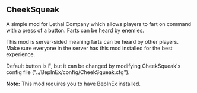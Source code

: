<h2>CheekSqueak</h2>

A simple mod for Lethal Company which allows players to fart on command with a press of a button. Farts can be heard by enemies.

This mod is server-sided meaning farts can be heard by other players.
Make sure everyone in the server has this mod installed for the best experience.

Default button is F, but it can be changed by modifying CheekSqueak's config file ("../BepInEx/config/CheekSqueak.cfg").

**Note:** This mod requires you to have BepInEx installed.
